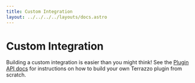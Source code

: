 ```yaml
---
title: Custom Integration
layout: ../../../../layouts/docs.astro
---
```


# Custom Integration

Building a custom integration is easier than you might think! See the [Plugin API docs](/docs/cli/api/plugin-development) for instructions on how to build your own Terrazzo plugin from scratch.
